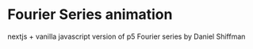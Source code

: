 # Fourier Series animation

nextjs + vanilla javascript version of p5 Fourier series by Daniel Shiffman